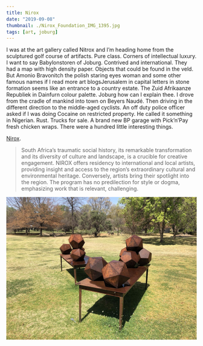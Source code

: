 ```yaml
---
title: Nirox
date: "2019-09-08"
thumbnail: ./Nirox_Foundation_IMG_1395.jpg
tags: [art, joburg]
---
```


I was at the art gallery called Nitrox and I’m heading home from the sculptured golf course of artifacts. Pure class. Corners of intellectual luxury. I want to say Babylonstoren of Joburg. Contrived and international. They had a map with high density paper. Objects that could be found in the veld. But Amonio Bravonitch the polish staring eyes woman and some other famous names if I read more art blogsJerusalem in capital letters in stone formation seems like an entrance to a country estate. The Zuid Afrikaanze Republiek in Dainfurn colour palette. Joburg how can I explain thee. I drove from the cradle of mankind into town on Beyers Naudé. Then driving in the different direction to the middle-aged cyclists. An off duty police officer asked if I was doing Cocaine on restricted property. He called it something in Nigerian. Rust. Trucks for sale. A brand new BP garage with Pick’n’Pay fresh chicken wraps. There were a hundred little interesting things.

[Nirox](https://www.niroxarts.com/).

> South Africa’s traumatic social history, its remarkable transformation and its diversity of culture and landscape, is a
> crucible for creative engagement. NIROX offers residency to international and local artists, providing insight and
> access to the region’s extraordinary cultural and environmental heritage. Conversely, artists bring their spotlight
> into the region. The program has no predilection for style or dogma, emphasizing work that is relevant, challenging.

![Scupture](./Nirox_Sculture_Park_IMG_1403.jpg)
